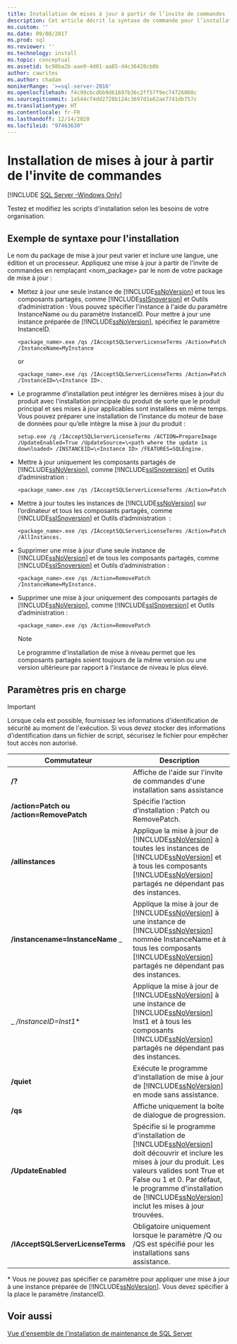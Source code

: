 ```yaml
---
title: Installation de mises à jour à partir de l’invite de commandes | Microsoft Docs
description: Cet article décrit la syntaxe de commande pour l’installation de la mise à jour de SQL Server. Vous pouvez tester et modifier les scripts d’installation selon les besoins de votre organisation.
ms.custom: ''
ms.date: 09/08/2017
ms.prod: sql
ms.reviewer: ''
ms.technology: install
ms.topic: conceptual
ms.assetid: bc98ba2b-aae9-4d01-aa85-d4c36428cb0b
author: cawrites
ms.author: chadam
monikerRange: '>=sql-server-2016'
ms.openlocfilehash: f4c99cbcdbb9d61697b36c2ff57f9ec74726060c
ms.sourcegitcommit: 1a544cf4dd2720b124c3697d1e62ae7741db757c
ms.translationtype: HT
ms.contentlocale: fr-FR
ms.lasthandoff: 12/14/2020
ms.locfileid: "97463630"
---
```

# <a name="installing-updates-from-the-command-prompt"></a>Installation de mises à jour à partir de l'invite de commandes

[!INCLUDE [SQL Server -Windows Only](../../includes/applies-to-version/sql-windows-only.md)]

Testez et modifiez les scripts d'installation selon les besoins de votre organisation. 
 
## <a name="sample-syntax-for-installation"></a>Exemple de syntaxe pour l'installation 
Le nom du package de mise à jour peut varier et inclure une langue, une édition et un processeur. Appliquez une mise à jour à partir de l'invite de commandes en remplaçant <nom_package> par le nom de votre package de mise à jour : 
 
- Mettez à jour une seule instance de [!INCLUDE[ssNoVersion](../../includes/ssnoversion-md.md)] et tous les composants partagés, comme [!INCLUDE[ssISnoversion](../../includes/ssisnoversion-md.md)] et Outils d’administration : Vous pouvez spécifier l'instance à l'aide du paramètre InstanceName ou du paramètre InstanceID. Pour mettre à jour une instance préparée de [!INCLUDE[ssNoVersion](../../includes/ssnoversion-md.md)], spécifiez le paramètre InstanceID.

    ```
    <package_name>.exe /qs /IAcceptSQLServerLicenseTerms /Action=Patch /InstanceName=MyInstance
    ```
    or 
    ```
    <package_name>.exe /qs /IAcceptSQLServerLicenseTerms /Action=Patch /InstanceID=\<Instance ID>. 
    ```

- Le programme d'installation peut intégrer les dernières mises à jour du produit avec l'installation principale du produit de sorte que le produit principal et ses mises à jour applicables sont installées en même temps. Vous pouvez préparer une installation de l’instance du moteur de base de données pour qu’elle intègre la mise à jour du produit : 

    ```
    setup.exe /q /IAcceptSQLServerLicenseTerms /ACTION=PrepareImage /UpdateEnabled=True /UpdateSource=\<path where the update is downloaded> /INSTANCEID=\<Instance ID> /FEATURES=SQLEngine. 
    ```

- Mettre à jour uniquement les composants partagés de [!INCLUDE[ssNoVersion](../../includes/ssnoversion-md.md)], comme [!INCLUDE[ssISnoversion](../../includes/ssisnoversion-md.md)] et Outils d’administration : 

    ```
    <package_name>.exe /qs /IAcceptSQLServerLicenseTerms /Action=Patch 
    ```

- Mettre à jour toutes les instances de [!INCLUDE[ssNoVersion](../../includes/ssnoversion-md.md)] sur l’ordinateur et tous les composants partagés, comme [!INCLUDE[ssISnoversion](../../includes/ssisnoversion-md.md)] et Outils d’administration  : 

    ```
    <package_name>.exe /qs /IAcceptSQLServerLicenseTerms /Action=Patch /AllInstances. 
    ```

- Supprimer une mise à jour d’une seule instance de [!INCLUDE[ssNoVersion](../../includes/ssnoversion-md.md)] et de tous les composants partagés, comme [!INCLUDE[ssISnoversion](../../includes/ssisnoversion-md.md)] et Outils d’administration : 

    ```
    <package_name>.exe /qs /Action=RemovePatch /InstanceName=MyInstance. 
    ```

- Supprimer une mise à jour uniquement des composants partagés de [!INCLUDE[ssNoVersion](../../includes/ssnoversion-md.md)], comme [!INCLUDE[ssISnoversion](../../includes/ssisnoversion-md.md)] et Outils d’administration : 

    ```
    <package_name>.exe /qs /Action=RemovePatch 
    ```

  > [!NOTE] 
  > Le programme d'installation de mise à niveau permet que les composants partagés soient toujours de la même version ou une version ultérieure par rapport à l'instance de niveau le plus élevé. 
 
## <a name="supported-parameters"></a>Paramètres pris en charge 
 
> [!IMPORTANT] 
> Lorsque cela est possible, fournissez les informations d'identification de sécurité au moment de l'exécution. Si vous devez stocker des informations d'identification dans un fichier de script, sécurisez le fichier pour empêcher tout accès non autorisé. 
 
|Commutateur|Description| 
|------------|-----------------| 
|**/?**|Affiche de l'aide sur l'invite de commandes d'une installation sans assistance| 
|**/action=Patch ou /action=RemovePatch**|Spécifie l’action d’installation : Patch ou RemovePatch.| 
|**/allinstances**|Applique la mise à jour de [!INCLUDE[ssNoVersion](../../includes/ssnoversion-md.md)] à toutes les instances de [!INCLUDE[ssNoVersion](../../includes/ssnoversion-md.md)] et à tous les composants [!INCLUDE[ssNoVersion](../../includes/ssnoversion-md.md)] partagés ne dépendant pas des instances.| 
|**/instancename=InstanceName** _|Applique la mise à jour de [!INCLUDE[ssNoVersion](../../includes/ssnoversion-md.md)] à une instance de [!INCLUDE[ssNoVersion](../../includes/ssnoversion-md.md)] nommée InstanceName et à tous les composants [!INCLUDE[ssNoVersion](../../includes/ssnoversion-md.md)] partagés ne dépendant pas des instances.| 
|_ */InstanceID=Inst1**|Applique la mise à jour de [!INCLUDE[ssNoVersion](../../includes/ssnoversion-md.md)] à une instance de [!INCLUDE[ssNoVersion](../../includes/ssnoversion-md.md)] Inst1 et à tous les composants [!INCLUDE[ssNoVersion](../../includes/ssnoversion-md.md)] partagés ne dépendant pas des instances.| 
|**/quiet**|Exécute le programme d'installation de mise à jour de [!INCLUDE[ssNoVersion](../../includes/ssnoversion-md.md)] en mode sans assistance.| 
|**/qs**|Affiche uniquement la boîte de dialogue de progression.| 
|**/UpdateEnabled**|Spécifie si le programme d'installation de [!INCLUDE[ssNoVersion](../../includes/ssnoversion-md.md)] doit découvrir et inclure les mises à jour du produit. Les valeurs valides sont True et False ou 1 et 0. Par défaut, le programme d'installation de [!INCLUDE[ssNoVersion](../../includes/ssnoversion-md.md)] inclut les mises à jour trouvées.| 
|**/IAcceptSQLServerLicenseTerms**|Obligatoire uniquement lorsque le paramètre /Q ou /QS est spécifié pour les installations sans assistance.| 
 
 \* Vous ne pouvez pas spécifier ce paramètre pour appliquer une mise à jour à une instance préparée de [!INCLUDE[ssNoVersion](../../includes/ssnoversion-md.md)]. Vous devez spécifier à la place le paramètre /instanceID. 
 
## <a name="see-also"></a>Voir aussi 
 [Vue d'ensemble de l'installation de maintenance de SQL Server](./install-sql-server-servicing-updates.md) 
 
